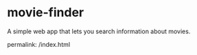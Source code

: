 # movie-finder
 A simple web app that lets you search information about movies.
 
 permalink: /index.html
